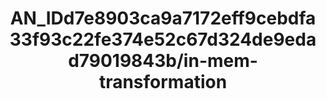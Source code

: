 ---  
schema: schema:AN_IDd7e8903ca9a7172eff9cebdfa33f93c22fe374e52c67d324de9edad79019843b/in-mem-transformation  
title: AN_IDd7e8903ca9a7172eff9cebdfa33f93c22fe374e52c67d324de9edad79019843b/in-mem-transformation  
organization: Sample Department  
notes: Used in 2 lineage(s)  
resources:  
  - name: AN_IDd7e8903ca9a7172eff9cebdfa33f93c22fe374e52c67d324de9edad79019843b/in-mem-transformation 
    url: in-mem://AN_IDd7e8903ca9a7172eff9cebdfa33f93c22fe374e52c67d324de9edad79019843b/in-mem-transformation 
    format : DataFrame  
license: None  
category:
  - Education  
maintainer: User  
maintainer_email: UserMail  
---